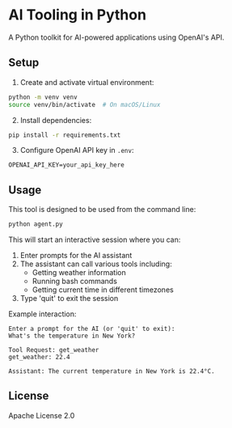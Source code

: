 # AI Tooling in Python

A Python toolkit for AI-powered applications using OpenAI's API.

## Setup

1. Create and activate virtual environment:
```bash
python -m venv venv
source venv/bin/activate  # On macOS/Linux
```

2. Install dependencies:
```bash
pip install -r requirements.txt
```

3. Configure OpenAI API key in `.env`:
```env
OPENAI_API_KEY=your_api_key_here
```

## Usage

This tool is designed to be used from the command line:

```bash
python agent.py
```

This will start an interactive session where you can:

1. Enter prompts for the AI assistant
2. The assistant can call various tools including:
   - Getting weather information
   - Running bash commands
   - Getting current time in different timezones
3. Type 'quit' to exit the session

Example interaction:

```
Enter a prompt for the AI (or 'quit' to exit): 
What's the temperature in New York?

Tool Request: get_weather
get_weather: 22.4

Assistant: The current temperature in New York is 22.4°C.
```

## License

Apache License 2.0
